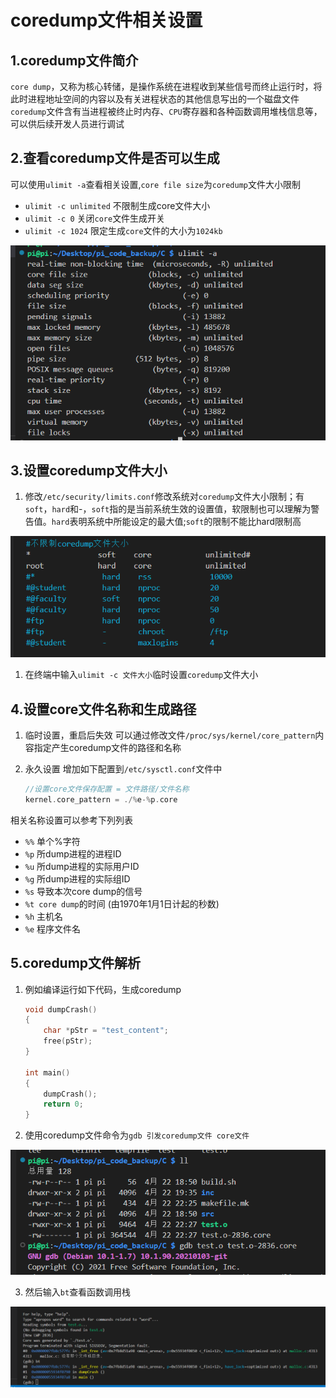 # coredump文件相关设置

## 1.coredump文件简介

`core dump`，又称为核心转储，是操作系统在进程收到某些信号而终止运行时，将此时进程地址空间的内容以及有关进程状态的其他信息写出的一个磁盘文件
`coredump`文件含有当进程被终止时内存、`CPU`寄存器和各种函数调用堆栈信息等，可以供后续开发人员进行调试

## 2.查看coredump文件是否可以生成

可以使用`ulimit -a`查看相关设置,`core file size`为`coredump`文件大小限制

* `ulimit -c unlimited` 不限制生成core文件大小
* `ulimit -c 0` 关闭`core`文件生成开关
* `ulimit -c 1024` 限定生成`core`文件的大小为`1024kb`
<img src="image/02_ulimit -a.png" alt="Alt text" />

## 3.设置coredump文件大小

1. 修改`/etc/security/limits.conf`修改系统对`coredump`文件大小限制；有`soft`，`hard`和-，`soft`指的是当前系统生效的设置值，软限制也可以理解为警告值。`hard`表明系统中所能设定的最大值;`soft`的限制不能比hard限制高
<img src="image/01_coredump文件设置_文件大小.png" alt="Alt text" />

1. 在终端中输入`ulimit -c 文件大小`临时设置`coredump`文件大小

## 4.设置core文件名称和生成路径

1. 临时设置，重启后失效
    可以通过修改文件`/proc/sys/kernel/core_pattern`内容指定产生coredump文件的路径和名称
2. 永久设置 
    增加如下配置到`/etc/sysctl.conf`文件中  

    ``` cpp
    //设置core文件保存配置 = 文件路径/文件名称
    kernel.core_pattern = ./%e-%p.core
    ```

相关名称设置可以参考下列列表

* `%%` 单个%字符
* `%p` 所dump进程的进程ID
* `%u` 所dump进程的实际用户ID
* `%g` 所dump进程的实际组ID
* `%s` 导致本次core dump的信号
* `%t core dump`的时间 (由1970年1月1日计起的秒数)
* `%h` 主机名
* `%e` 程序文件名

## 5.coredump文件解析

1. 例如编译运行如下代码，生成coredump

    ``` c
    void dumpCrash()
    {
        char *pStr = "test_content";
        free(pStr);
    }

    int main()
    {
        dumpCrash();
        return 0;
    }
    ```

2. 使用coredump文件命令为`gdb 引发coredump文件 core文件` 
<img src="image/04_生成coredump文件.png" alt="Alt text" />  

3. 然后输入`bt`查看函数调用栈 
<img src="image/03_解析coredump文件.png" alt="Alt text" />
